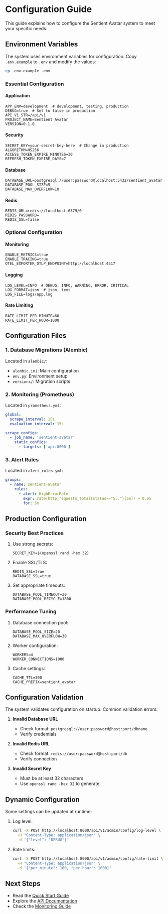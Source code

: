 # Configuration Guide

This guide explains how to configure the Sentient Avatar system to meet your specific needs.

## Environment Variables

The system uses environment variables for configuration. Copy `.env.example` to `.env` and modify the values:

```bash
cp .env.example .env
```

### Essential Configuration

#### Application
```env
APP_ENV=development  # development, testing, production
DEBUG=true  # Set to false in production
API_V1_STR=/api/v1
PROJECT_NAME=Sentient Avatar
VERSION=0.1.0
```

#### Security
```env
SECRET_KEY=your-secret-key-here  # Change in production
ALGORITHM=HS256
ACCESS_TOKEN_EXPIRE_MINUTES=30
REFRESH_TOKEN_EXPIRE_DAYS=7
```

#### Database
```env
DATABASE_URL=postgresql://user:password@localhost:5432/sentient_avatar
DATABASE_POOL_SIZE=5
DATABASE_MAX_OVERFLOW=10
```

#### Redis
```env
REDIS_URL=redis://localhost:6379/0
REDIS_PASSWORD=
REDIS_SSL=false
```

### Optional Configuration

#### Monitoring
```env
ENABLE_METRICS=true
ENABLE_TRACING=true
OTEL_EXPORTER_OTLP_ENDPOINT=http://localhost:4317
```

#### Logging
```env
LOG_LEVEL=INFO  # DEBUG, INFO, WARNING, ERROR, CRITICAL
LOG_FORMAT=json  # json, text
LOG_FILE=logs/app.log
```

#### Rate Limiting
```env
RATE_LIMIT_PER_MINUTE=60
RATE_LIMIT_PER_HOUR=1000
```

## Configuration Files

### 1. Database Migrations (Alembic)

Located in `alembic/`:
- `alembic.ini`: Main configuration
- `env.py`: Environment setup
- `versions/`: Migration scripts

### 2. Monitoring (Prometheus)

Located in `prometheus.yml`:
```yaml
global:
  scrape_interval: 15s
  evaluation_interval: 15s

scrape_configs:
  - job_name: 'sentient-avatar'
    static_configs:
      - targets: ['api:8000']
```

### 3. Alert Rules

Located in `alert_rules.yml`:
```yaml
groups:
  - name: sentient-avatar
    rules:
      - alert: HighErrorRate
        expr: rate(http_requests_total{status=~"5.."}[5m]) > 0.05
        for: 5m
```

## Production Configuration

### Security Best Practices

1. Use strong secrets:
   ```env
   SECRET_KEY=$(openssl rand -hex 32)
   ```

2. Enable SSL/TLS:
   ```env
   REDIS_SSL=true
   DATABASE_SSL=true
   ```

3. Set appropriate timeouts:
   ```env
   DATABASE_POOL_TIMEOUT=30
   DATABASE_POOL_RECYCLE=1800
   ```

### Performance Tuning

1. Database connection pool:
   ```env
   DATABASE_POOL_SIZE=20
   DATABASE_MAX_OVERFLOW=30
   ```

2. Worker configuration:
   ```env
   WORKERS=4
   WORKER_CONNECTIONS=1000
   ```

3. Cache settings:
   ```env
   CACHE_TTL=300
   CACHE_PREFIX=sentient_avatar
   ```

## Configuration Validation

The system validates configuration on startup. Common validation errors:

1. **Invalid Database URL**
   - Check format: `postgresql://user:password@host:port/dbname`
   - Verify credentials

2. **Invalid Redis URL**
   - Check format: `redis://user:password@host:port/db`
   - Verify connection

3. **Invalid Secret Key**
   - Must be at least 32 characters
   - Use `openssl rand -hex 32` to generate

## Dynamic Configuration

Some settings can be updated at runtime:

1. Log level:
   ```bash
   curl -X POST http://localhost:8000/api/v1/admin/config/log-level \
     -H "Content-Type: application/json" \
     -d '{"level": "DEBUG"}'
   ```

2. Rate limits:
   ```bash
   curl -X POST http://localhost:8000/api/v1/admin/config/rate-limit \
     -H "Content-Type: application/json" \
     -d '{"per_minute": 100, "per_hour": 1000}'
   ```

## Next Steps

- Read the [Quick Start Guide](quick-start.md)
- Explore the [API Documentation](../api/overview.md)
- Check the [Monitoring Guide](../monitoring/overview.md) 